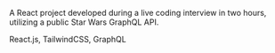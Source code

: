 A React project developed during a live coding interview in two hours, utilizing a public Star Wars GraphQL API.

React.js, TailwindCSS, GraphQL
